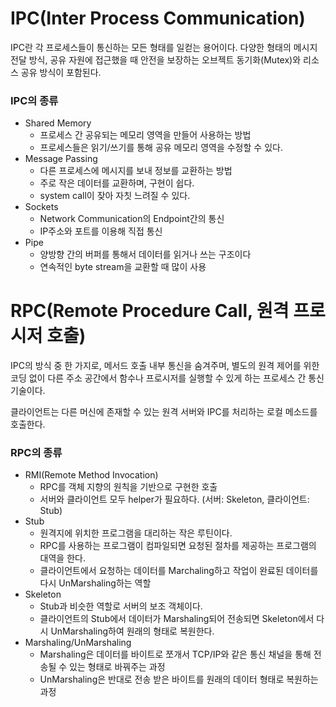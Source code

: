# IPC(Inter Process Communication)

IPC란 각 프로세스들이 통신하는 모든 형태를 일컫는 용어이다.
다양한 형태의 메시지 전달 방식, 공유 자원에 접근했을 때 안전을 보장하는 오브젝트 동기화(Mutex)와 리소스 공유 방식이 포함된다.

### IPC의 종류

- Shared Memory
    - 프로세스 간 공유되는 메모리 영역을 만들어 사용하는 방법
    - 프로세스들은 읽기/쓰기를 통해 공유 메모리 영역을 수정할 수 있다.
- Message Passing
    - 다른 프로세스에 메시지를 보내 정보를 교환하는 방법
    - 주로 작은 데이터를 교환하며, 구현이 쉽다.
    - system call이 잦아 자칫 느려질 수 있다.
- Sockets
    - Network Communication의 Endpoint간의 통신
    - IP주소와 포트를 이용해 직접 통신
- Pipe
    - 양방향 간의 버퍼를 통해서 데이터를 읽거나 쓰는 구조이다
    - 연속적인 byte stream을 교환할 때 많이 사용

# RPC(Remote Procedure Call, 원격 프로시저 호출)

IPC의 방식 중 한 가지로, 메서드 호출 내부 통신을 숨겨주며, 별도의 원격 제어를 위한 코딩 없이 다른 주소 공간에서 함수나 프로시저를 실행할 수 있게 하는 프로세스 간 통신 기술이다.

클라이언트는 다른 머신에 존재할 수 있는 원격 서버와 IPC를 처리하는 로컬 메소드를 호출한다.

### RPC의 종류

- RMI(Remote Method Invocation)
    - RPC를 객체 지향의 원칙을 기반으로 구현한 호출
    - 서버와 클라이언트 모두 helper가 필요하다. (서버: Skeleton, 클라이언트: Stub)
- Stub
    - 원격지에 위치한 프로그램을 대리하는 작은 루틴이다.
    - RPC를 사용하는 프로그램이 컴파일되면 요청된 절차를 제공하는 프로그램의 대역을 한다.
    - 클라이언트에서 요청하는 데이터를 Marchaling하고 작업이 완료된 데이터를 다시 UnMarshaling하는 역할
- Skeleton
    - Stub과 비슷한 역할로 서버의 보조 객체이다.
    - 클라이언트의 Stub에서 데이터가 Marshaling되어 전송되면 Skeleton에서 다시 UnMarshaling하여 원래의 형태로 복원한다.
- Marshaling/UnMarshaling
    - Marshaling은 데이터를 바이트로 쪼개서 TCP/IP와 같은 통신 채널을 통해 전송될 수 있는 형태로 바꿔주는 과정
    - UnMarshaling은 반대로 전송 받은 바이트를 원래의 데이터 형태로 복원하는 과정
